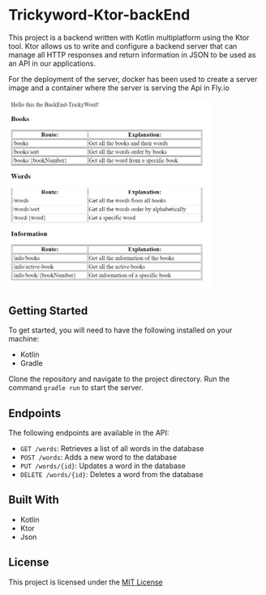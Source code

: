 # Trickyword-Ktor-backEnd

This project is a backend written with Kotlin multiplatform using the Ktor tool. Ktor allows us to write and configure a backend server that can manage all HTTP responses and return information in JSON to be used as an API in our applications.

For the deployment of the server, docker has been used to create a server image and a container where the server is serving the Api in Fly.io

<img src="https://github.com/Jesr2104/Trickyword-Ktor-backEnd/blob/fccd15f6d5c7878c5b187235f710e425f284d4e5/back-end-Response.png" width="400">

## Getting Started

To get started, you will need to have the following installed on your machine:
- Kotlin
- Gradle

Clone the repository and navigate to the project directory. Run the command `gradle run` to start the server.

## Endpoints

The following endpoints are available in the API:
- `GET /words`: Retrieves a list of all words in the database
- `POST /words`: Adds a new word to the database
- `PUT /words/{id}`: Updates a word in the database
- `DELETE /words/{id}`: Deletes a word from the database

## Built With
- Kotlin
- Ktor
- Json

## License
This project is licensed under the [MIT License](LICENSE)

